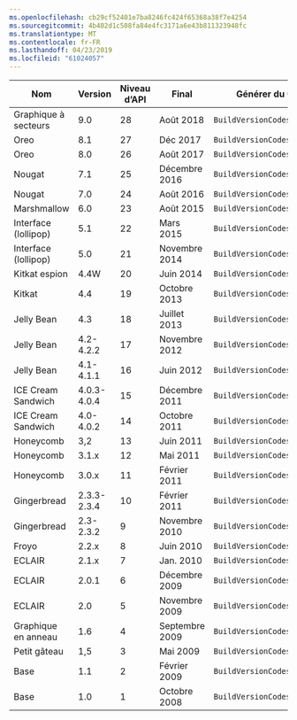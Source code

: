 ```yaml
---
ms.openlocfilehash: cb29cf52401e7ba8246fc424f65368a38f7e4254
ms.sourcegitcommit: 4b402d1c508fa84e4fc3171a6e43b811323948fc
ms.translationtype: MT
ms.contentlocale: fr-FR
ms.lasthandoff: 04/23/2019
ms.locfileid: "61024057"
---
```


|Nom|Version|Niveau d’API|Final|Générer du Code de Version|
|--- |--- |--- |--- |--- |
|Graphique à secteurs|9.0|28|Août 2018|`BuildVersionCodes.P`|
|Oreo|8.1|27|Déc 2017|`BuildVersionCodes.OMr1`|
|Oreo|8.0|26|Août 2017|`BuildVersionCodes.O`|
|Nougat|7.1|25|Décembre 2016|`BuildVersionCodes.NMr1`|
|Nougat|7.0|24|Août 2016|`BuildVersionCodes.N`|
|Marshmallow|6.0|23|Août 2015|`BuildVersionCodes.M`|
|Interface (lollipop)|5.1|22|Mars 2015|`BuildVersionCodes.LollipopMr1`|
|Interface (lollipop)|5.0|21|Novembre 2014|`BuildVersionCodes.Lollipop`|
|Kitkat espion|4.4W|20|Juin 2014|`BuildVersionCodes.KitKatWatch`|
|Kitkat|4.4|19|Octobre 2013|`BuildVersionCodes.KitKat`|
|Jelly Bean|4.3|18|Juillet 2013|`BuildVersionCodes.JellyBeanMr2`|
|Jelly Bean|4.2-4.2.2|17|Novembre 2012|`BuildVersionCodes.JellyBeanMr1`|
|Jelly Bean|4.1-4.1.1|16|Juin 2012|`BuildVersionCodes.JellyBean`|
|ICE Cream Sandwich|4.0.3-4.0.4|15|Décembre 2011|`BuildVersionCodes.IceCreamSandwichMr1`|
|ICE Cream Sandwich|4.0-4.0.2|14|Octobre 2011|`BuildVersionCodes.IceCreamSandwich`|
|Honeycomb|3,2|13|Juin 2011|`BuildVersionCodes.HoneyCombMr2`|
|Honeycomb|3.1.x|12|Mai 2011|`BuildVersionCodes.HoneyCombMr1`|
|Honeycomb|3.0.x|11|Février 2011|`BuildVersionCodes.HoneyComb`|
|Gingerbread|2.3.3-2.3.4|10|Février 2011|`BuildVersionCodes.GingerBreadMr1`|
|Gingerbread|2.3-2.3.2|9|Novembre 2010|`BuildVersionCodes.GingerBread`|
|Froyo|2.2.x|8|Juin 2010|`BuildVersionCodes.Froyo`|
|ECLAIR|2.1.x|7|Jan. 2010|`BuildVersionCodes.EclairMr1`|
|ECLAIR|2.0.1|6|Décembre 2009|`BuildVersionCodes.Eclair01`|
|ECLAIR|2.0|5|Novembre 2009|`BuildVersionCodes.Eclair`|
|Graphique en anneau|1.6|4|Septembre 2009|`BuildVersionCodes.Donut`|
|Petit gâteau|1,5|3|Mai 2009|`BuildVersionCodes.Cupcake`|
|Base|1.1|2|Février 2009|`BuildVersionCodes.Base11`|
|Base|1.0|1|Octobre 2008|`BuildVersionCodes.Base`|

